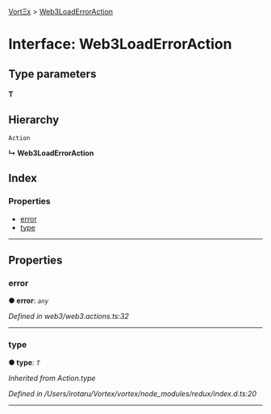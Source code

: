 [VortΞx](../README.md) > [Web3LoadErrorAction](../interfaces/web3loaderroraction.md)

# Interface: Web3LoadErrorAction

## Type parameters
#### T 
## Hierarchy

 `Action`

**↳ Web3LoadErrorAction**

## Index

### Properties

* [error](web3loaderroraction.md#error)
* [type](web3loaderroraction.md#type)

---

## Properties

<a id="error"></a>

###  error

**● error**: *`any`*

*Defined in web3/web3.actions.ts:32*

___
<a id="type"></a>

###  type

**● type**: *`T`*

*Inherited from Action.type*

*Defined in /Users/irotaru/Vortex/vortex/node_modules/redux/index.d.ts:20*

___

